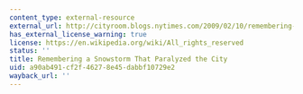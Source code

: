 ```yaml
---
content_type: external-resource
external_url: http://cityroom.blogs.nytimes.com/2009/02/10/remembering-a-snowstorm-that-paralyzed-the-city/?hp
has_external_license_warning: true
license: https://en.wikipedia.org/wiki/All_rights_reserved
status: ''
title: Remembering a Snowstorm That Paralyzed the City
uid: a90ab491-cf2f-4627-8e45-dabbf10729e2
wayback_url: ''
---
```

